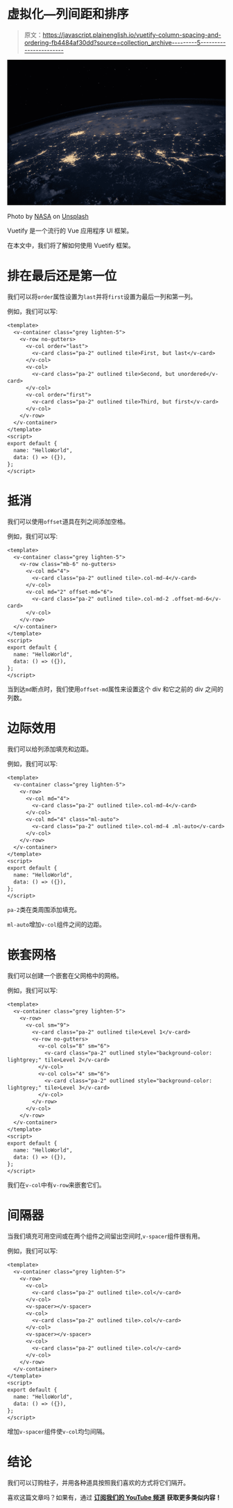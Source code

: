 # 虚拟化—列间距和排序

> 原文：<https://javascript.plainenglish.io/vuetify-column-spacing-and-ordering-fb4484af30dd?source=collection_archive---------5----------------------->

![](img/994ee07457f014d297af76ae541bbcfb.png)

Photo by [NASA](https://unsplash.com/@nasa?utm_source=medium&utm_medium=referral) on [Unsplash](https://unsplash.com?utm_source=medium&utm_medium=referral)

Vuetify 是一个流行的 Vue 应用程序 UI 框架。

在本文中，我们将了解如何使用 Vuetify 框架。

# 排在最后还是第一位

我们可以将`order`属性设置为`last`并将`first`设置为最后一列和第一列。

例如，我们可以写:

```
<template>
  <v-container class="grey lighten-5">
    <v-row no-gutters>
      <v-col order="last">
        <v-card class="pa-2" outlined tile>First, but last</v-card>
      </v-col>
      <v-col>
        <v-card class="pa-2" outlined tile>Second, but unordered</v-card>
      </v-col>
      <v-col order="first">
        <v-card class="pa-2" outlined tile>Third, but first</v-card>
      </v-col>
    </v-row>
  </v-container>
</template>
<script>
export default {
  name: "HelloWorld",
  data: () => ({}),
};
</script>
```

# 抵消

我们可以使用`offset`道具在列之间添加空格。

例如，我们可以写:

```
<template>
  <v-container class="grey lighten-5">
    <v-row class="mb-6" no-gutters>
      <v-col md="4">
        <v-card class="pa-2" outlined tile>.col-md-4</v-card>
      </v-col>
      <v-col md="2" offset-md="6">
        <v-card class="pa-2" outlined tile>.col-md-2 .offset-md-6</v-card>
      </v-col>
    </v-row>
  </v-container>
</template>
<script>
export default {
  name: "HelloWorld",
  data: () => ({}),
};
</script>
```

当到达`md`断点时，我们使用`offset-md`属性来设置这个 div 和它之前的 div 之间的列数。

# 边际效用

我们可以给列添加填充和边距。

例如，我们可以写:

```
<template>
  <v-container class="grey lighten-5">
    <v-row>
      <v-col md="4">
        <v-card class="pa-2" outlined tile>.col-md-4</v-card>
      </v-col>
      <v-col md="4" class="ml-auto">
        <v-card class="pa-2" outlined tile>.col-md-4 .ml-auto</v-card>
      </v-col>
    </v-row>
  </v-container>
</template>
<script>
export default {
  name: "HelloWorld",
  data: () => ({}),
};
</script>
```

`pa-2`类在类周围添加填充。

`ml-auto`增加`v-col`组件之间的边距。

# 嵌套网格

我们可以创建一个嵌套在父网格中的网格。

例如，我们可以写:

```
<template>
  <v-container class="grey lighten-5">
    <v-row>
      <v-col sm="9">
        <v-card class="pa-2" outlined tile>Level 1</v-card>
        <v-row no-gutters>
          <v-col cols="8" sm="6">
            <v-card class="pa-2" outlined style="background-color: lightgrey;" tile>Level 2</v-card>
          </v-col>
          <v-col cols="4" sm="6">
            <v-card class="pa-2" outlined style="background-color: lightgrey;" tile>Level 3</v-card>
          </v-col>
        </v-row>
      </v-col>
    </v-row>
  </v-container>
</template>
<script>
export default {
  name: "HelloWorld",
  data: () => ({}),
};
</script>
```

我们在`v-col`中有`v-row`来嵌套它们。

# 间隔器

当我们填充可用空间或在两个组件之间留出空间时,`v-spacer`组件很有用。

例如，我们可以写:

```
<template>
  <v-container class="grey lighten-5">
    <v-row>
      <v-col>
        <v-card class="pa-2" outlined tile>.col</v-card>
      </v-col>
      <v-spacer></v-spacer>
      <v-col>
        <v-card class="pa-2" outlined tile>.col</v-card>
      </v-col>
      <v-spacer></v-spacer>
      <v-col>
        <v-card class="pa-2" outlined tile>.col</v-card>
      </v-col>
    </v-row>
  </v-container>
</template>
<script>
export default {
  name: "HelloWorld",
  data: () => ({}),
};
</script>
```

增加`v-spacer`组件使`v-col`均匀间隔。

# 结论

我们可以订购柱子，并用各种道具按照我们喜欢的方式将它们隔开。

喜欢这篇文章吗？如果有，通过 [**订阅我们的 YouTube 频道**](https://www.youtube.com/channel/UCtipWUghju290NWcn8jhyAw?sub_confirmation=true) **获取更多类似内容！**